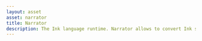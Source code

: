 ```yaml
---
layout: asset
asset: narrator
title: Narrator
description: The Ink language runtime. Narrator allows to convert Ink scripts to the book and play it as a story. Suitable for interactive fiction games, dialogues and complex narrative stories. Requires the LPeg extension.
---
```

